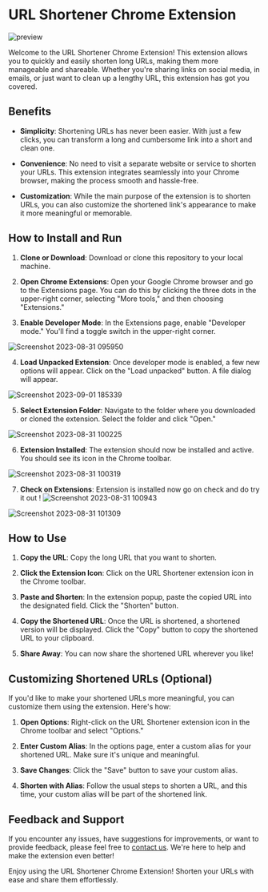# URL Shortener Chrome Extension


![preview](https://github.com/ShreeveshKumar/URL-shortner-extension/assets/115733778/41df2c0a-9bf0-4de1-a799-a2175b5e665c)



Welcome to the URL Shortener Chrome Extension! This extension allows you to quickly and easily shorten long URLs, making them more manageable and shareable. Whether you're sharing links on social media, in emails, or just want to clean up a lengthy URL, this extension has got you covered.




## Benefits

- **Simplicity**: Shortening URLs has never been easier. With just a few clicks, you can transform a long and cumbersome link into a short and clean one.

- **Convenience**: No need to visit a separate website or service to shorten your URLs. This extension integrates seamlessly into your Chrome browser, making the process smooth and hassle-free.

- **Customization**: While the main purpose of the extension is to shorten URLs, you can also customize the shortened link's appearance to make it more meaningful or memorable.

## How to Install and Run

1. **Clone or Download**: Download or clone this repository to your local machine.

2. **Open Chrome Extensions**: Open your Google Chrome browser and go to the Extensions page. You can do this by clicking the three dots in the upper-right corner, selecting "More tools," and then choosing "Extensions."

3. **Enable Developer Mode**: In the Extensions page, enable "Developer mode." You'll find a toggle switch in the upper-right corner.

![Screenshot 2023-08-31 095950](https://github.com/ShreeveshKumar/URL-shortner-extension/assets/115733778/ffb5c4c4-939d-45ca-8d16-9ee15b0cbb25)


4. **Load Unpacked Extension**: Once developer mode is enabled, a few new options will appear. Click on the "Load unpacked" button. A file dialog will appear.

![Screenshot 2023-09-01 185339](https://github.com/ShreeveshKumar/URL-shortner-extension/assets/115733778/8f786e81-ef41-450f-b736-4862953b5963)



5. **Select Extension Folder**: Navigate to the folder where you downloaded or cloned the extension. Select the folder and click "Open."


![Screenshot 2023-08-31 100225](https://github.com/ShreeveshKumar/URL-shortner-extension/assets/115733778/4f0ab16b-fcef-49a1-8cd2-35f376b4b04b)


6. **Extension Installed**: The extension should now be installed and active. You should see its icon in the Chrome toolbar.

![Screenshot 2023-08-31 100319](https://github.com/ShreeveshKumar/URL-shortner-extension/assets/115733778/ee02e9c4-fe00-41c2-9fb1-7db3dba86d7d)


7. **Check on Extensions**: Extension is installed now go on check and do try it out ! 
![Screenshot 2023-08-31 100943](https://github.com/ShreeveshKumar/URL-shortner-extension/assets/115733778/8f0fab38-1c46-4d6e-9e0b-026e3b291a81)


![Screenshot 2023-08-31 101309](https://github.com/ShreeveshKumar/URL-shortner-extension/assets/115733778/51eb1190-a904-443c-b78f-e9c09646c738)

## How to Use

1. **Copy the URL**: Copy the long URL that you want to shorten.

2. **Click the Extension Icon**: Click on the URL Shortener extension icon in the Chrome toolbar.

3. **Paste and Shorten**: In the extension popup, paste the copied URL into the designated field. Click the "Shorten" button.

4. **Copy the Shortened URL**: Once the URL is shortened, a shortened version will be displayed. Click the "Copy" button to copy the shortened URL to your clipboard.

5. **Share Away**: You can now share the shortened URL wherever you like!

## Customizing Shortened URLs (Optional)

If you'd like to make your shortened URLs more meaningful, you can customize them using the extension. Here's how:

1. **Open Options**: Right-click on the URL Shortener extension icon in the Chrome toolbar and select "Options."

2. **Enter Custom Alias**: In the options page, enter a custom alias for your shortened URL. Make sure it's unique and meaningful.

3. **Save Changes**: Click the "Save" button to save your custom alias.

4. **Shorten with Alias**: Follow the usual steps to shorten a URL, and this time, your custom alias will be part of the shortened link.

## Feedback and Support

If you encounter any issues, have suggestions for improvements, or want to provide feedback, please feel free to [contact us](mailto:shreeveshkr@gmail.com). We're here to help and make the extension even better!

Enjoy using the URL Shortener Chrome Extension! Shorten your URLs with ease and share them effortlessly.
